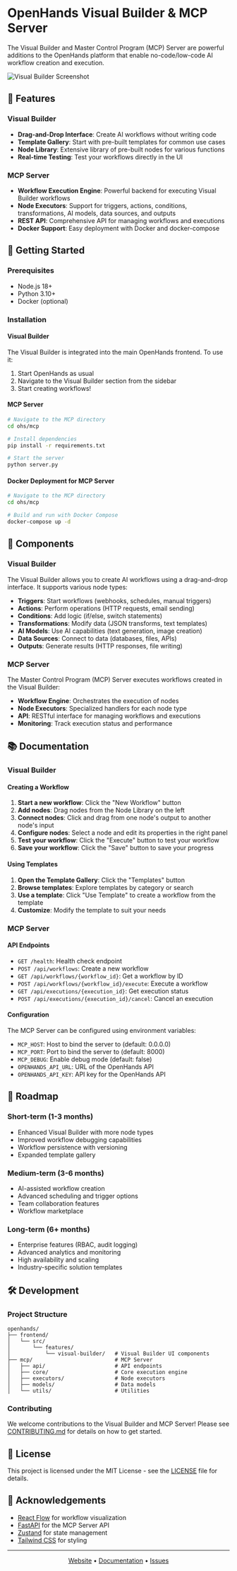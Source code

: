 # OpenHands Visual Builder & MCP Server

The Visual Builder and Master Control Program (MCP) Server are powerful additions to the OpenHands platform that enable no-code/low-code AI workflow creation and execution.

![Visual Builder Screenshot](./docs/static/img/visual-builder-screenshot.png)

## 🌟 Features

### Visual Builder
- **Drag-and-Drop Interface**: Create AI workflows without writing code
- **Template Gallery**: Start with pre-built templates for common use cases
- **Node Library**: Extensive library of pre-built nodes for various functions
- **Real-time Testing**: Test your workflows directly in the UI

### MCP Server
- **Workflow Execution Engine**: Powerful backend for executing Visual Builder workflows
- **Node Executors**: Support for triggers, actions, conditions, transformations, AI models, data sources, and outputs
- **REST API**: Comprehensive API for managing workflows and executions
- **Docker Support**: Easy deployment with Docker and docker-compose

## 🚀 Getting Started

### Prerequisites
- Node.js 18+
- Python 3.10+
- Docker (optional)

### Installation

#### Visual Builder
The Visual Builder is integrated into the main OpenHands frontend. To use it:

1. Start OpenHands as usual
2. Navigate to the Visual Builder section from the sidebar
3. Start creating workflows!

#### MCP Server
```bash
# Navigate to the MCP directory
cd ohs/mcp

# Install dependencies
pip install -r requirements.txt

# Start the server
python server.py
```

#### Docker Deployment for MCP Server
```bash
# Navigate to the MCP directory
cd ohs/mcp

# Build and run with Docker Compose
docker-compose up -d
```

## 🧩 Components

### Visual Builder

The Visual Builder allows you to create AI workflows using a drag-and-drop interface. It supports various node types:

- **Triggers**: Start workflows (webhooks, schedules, manual triggers)
- **Actions**: Perform operations (HTTP requests, email sending)
- **Conditions**: Add logic (if/else, switch statements)
- **Transformations**: Modify data (JSON transforms, text templates)
- **AI Models**: Use AI capabilities (text generation, image creation)
- **Data Sources**: Connect to data (databases, files, APIs)
- **Outputs**: Generate results (HTTP responses, file writing)

### MCP Server

The Master Control Program (MCP) Server executes workflows created in the Visual Builder:

- **Workflow Engine**: Orchestrates the execution of nodes
- **Node Executors**: Specialized handlers for each node type
- **API**: RESTful interface for managing workflows and executions
- **Monitoring**: Track execution status and performance

## 📚 Documentation

### Visual Builder

#### Creating a Workflow

1. **Start a new workflow**: Click the "New Workflow" button
2. **Add nodes**: Drag nodes from the Node Library on the left
3. **Connect nodes**: Click and drag from one node's output to another node's input
4. **Configure nodes**: Select a node and edit its properties in the right panel
5. **Test your workflow**: Click the "Execute" button to test your workflow
6. **Save your workflow**: Click the "Save" button to save your progress

#### Using Templates

1. **Open the Template Gallery**: Click the "Templates" button
2. **Browse templates**: Explore templates by category or search
3. **Use a template**: Click "Use Template" to create a workflow from the template
4. **Customize**: Modify the template to suit your needs

### MCP Server

#### API Endpoints

- `GET /health`: Health check endpoint
- `POST /api/workflows`: Create a new workflow
- `GET /api/workflows/{workflow_id}`: Get a workflow by ID
- `POST /api/workflows/{workflow_id}/execute`: Execute a workflow
- `GET /api/executions/{execution_id}`: Get execution status
- `POST /api/executions/{execution_id}/cancel`: Cancel an execution

#### Configuration

The MCP Server can be configured using environment variables:

- `MCP_HOST`: Host to bind the server to (default: 0.0.0.0)
- `MCP_PORT`: Port to bind the server to (default: 8000)
- `MCP_DEBUG`: Enable debug mode (default: false)
- `OPENHANDS_API_URL`: URL of the OpenHands API
- `OPENHANDS_API_KEY`: API key for the OpenHands API

## 📅 Roadmap

### Short-term (1-3 months)
- Enhanced Visual Builder with more node types
- Improved workflow debugging capabilities
- Workflow persistence with versioning
- Expanded template gallery

### Medium-term (3-6 months)
- AI-assisted workflow creation
- Advanced scheduling and trigger options
- Team collaboration features
- Workflow marketplace

### Long-term (6+ months)
- Enterprise features (RBAC, audit logging)
- Advanced analytics and monitoring
- High availability and scaling
- Industry-specific solution templates

## 🛠️ Development

### Project Structure

```
openhands/
├── frontend/
│   └── src/
│       └── features/
│           └── visual-builder/   # Visual Builder UI components
├── mcp/                          # MCP Server
│   ├── api/                      # API endpoints
│   ├── core/                     # Core execution engine
│   ├── executors/                # Node executors
│   ├── models/                   # Data models
│   └── utils/                    # Utilities
```

### Contributing

We welcome contributions to the Visual Builder and MCP Server! Please see [CONTRIBUTING.md](CONTRIBUTING.md) for details on how to get started.

## 📄 License

This project is licensed under the MIT License - see the [LICENSE](LICENSE) file for details.

## 🙏 Acknowledgements

- [React Flow](https://reactflow.dev/) for workflow visualization
- [FastAPI](https://fastapi.tiangolo.com/) for the MCP Server API
- [Zustand](https://github.com/pmndrs/zustand) for state management
- [Tailwind CSS](https://tailwindcss.com/) for styling

---

<p align="center">
  <a href="https://all-hands.dev">Website</a> •
  <a href="https://docs.all-hands.dev">Documentation</a> •
  <a href="https://github.com/All-Hands-AI/OpenHands/issues">Issues</a>
</p>